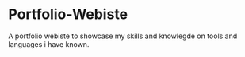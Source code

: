 # Portfolio-Webiste
A portfolio webiste to showcase my skills and knowlegde on tools and languages i have known.
